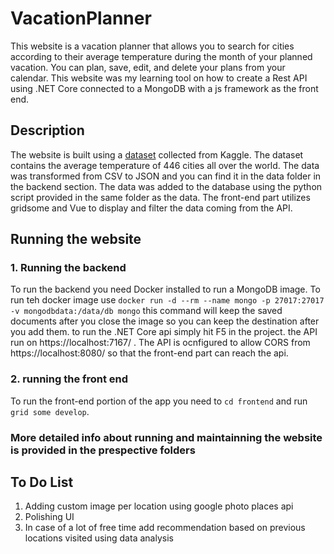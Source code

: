 # VacationPlanner
This website is a vacation planner that allows you to search for cities according to their average temperature during the month of your planned vacation. You can plan, save, edit, and delete your plans from your calendar. This website was my learning tool on how to create a Rest API using .NET Core connected to a MongoDB with a js framework as the front end.

## Description
The website is built using a [dataset](https://www.kaggle.com/swapnilbhange/average-temperature-of-cities) collected from Kaggle. The dataset contains the average temperature of 446 cities all over the world. The data was transformed from CSV to JSON and you can find it in the data folder in the backend section. The data was added to the database using the python script provided in the same folder as the data. The front-end part utilizes gridsome and Vue to display and filter the data coming from the API.

## Running the website

### 1. Running the backend
To run the backend you need Docker installed to run a MongoDB image. To run teh docker image use `docker run -d --rm --name mongo -p 27017:27017 -v mongodbdata:/data/db mongo`
this command will keep the saved documents after you close the image so you can keep the destination after you add them. to run the .NET Core api simply hit F5 in the project. the API run on https://localhost:7167/ . The API is ocnfigured to allow CORS from https://localhost:8080/ so that the front-end part can reach the api.
### 2. running the front end
To run the front-end portion of the app you need to `cd frontend` and run `grid some develop`.

### More detailed info about running and maintainning the website is provided in the prespective folders

## To Do List
1. Adding custom image per location using google photo places api
2. Polishing UI
3. In case of a lot of free time add recommendation based on previous locations visited using data analysis
